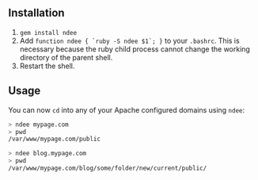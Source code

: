 ## Installation

1. `gem install ndee`
2. Add ```function ndee { `ruby -S ndee $1`; }``` to your `.bashrc`. This is necessary because the ruby child process cannot change the working directory of the parent shell.
3. Restart the shell.

## Usage

You can now `cd` into any of your Apache configured domains using `ndee`:

```sh
> ndee mypage.com
> pwd
/var/www/mypage.com/public

> ndee blog.mypage.com
> pwd
/var/www/mypage.com/blog/some/folder/new/current/public/
```
